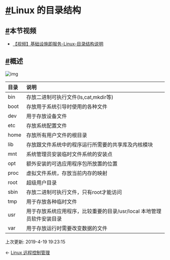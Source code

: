 # [#](https://funtl.com/zh/linux/Linux-的目录结构.html#linux-的目录结构)Linux 的目录结构

## [#](https://funtl.com/zh/linux/Linux-的目录结构.html#本节视频)本节视频

- [【视频】基础设施即服务-Linux-目录结构说明](https://www.bilibili.com/video/av27165234/)

## [#](https://funtl.com/zh/linux/Linux-的目录结构.html#概述)概述

![img](https://funtl.com/assets/%E5%BE%AE%E4%BF%A1%E6%88%AA%E5%9B%BE_20171102134832.png)

| 目录 | 说明                                                         |
| :--- | :----------------------------------------------------------- |
| bin  | 存放二进制可执行文件(ls,cat,mkdir等)                         |
| boot | 存放用于系统引导时使用的各种文件                             |
| dev  | 用于存放设备文件                                             |
| etc  | 存放系统配置文件                                             |
| home | 存放所有用户文件的根目录                                     |
| lib  | 存放跟文件系统中的程序运行所需要的共享库及内核模块           |
| mnt  | 系统管理员安装临时文件系统的安装点                           |
| opt  | 额外安装的可选应用程序包所放置的位置                         |
| proc | 虚拟文件系统，存放当前内存的映射                             |
| root | 超级用户目录                                                 |
| sbin | 存放二进制可执行文件，只有root才能访问                       |
| tmp  | 用于存放各种临时文件                                         |
| usr  | 用于存放系统应用程序，比较重要的目录/usr/local 本地管理员软件安装目录 |
| var  | 用于存放运行时需要改变数据的文件                             |

上次更新: 2019-4-19 19:23:15

← [Linux 远程控制管理](https://funtl.com/zh/linux/Linux-远程控制管理.html)